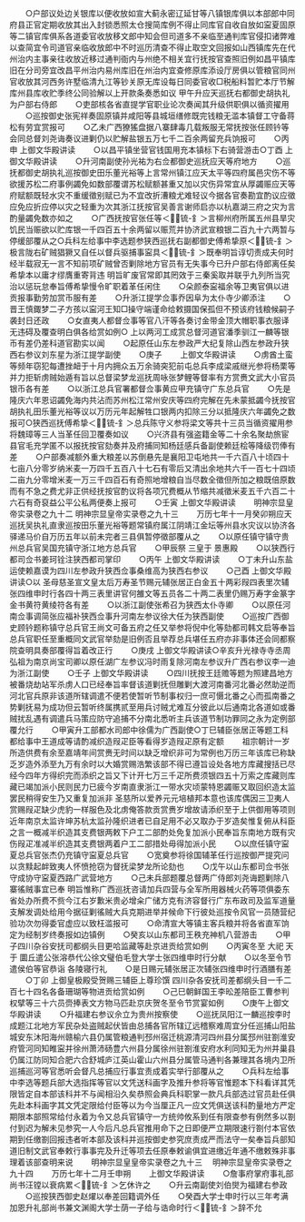 <!-- { "loadSidebar": true } -->
　　○户部议处边关银库以便收放如宣大蓟永密辽延甘等八镇银库俱以本部郎中同府县正官定期收放其出入封锁悉照太仓搜简库例不得止同库官自收自放如寍夏固原等二镇官库俱系各道委官收放移文郎中知会但司道多不亲临至通判库官侵扣诸弊难以查简宜令司道官亲临收放郎中不时巡历清查不得止取空文回报如山西镇库先在代州治内主事亲往收放近移过通判衙内与州绝不相关宜行抚按官查照旧例如昌平镇库旧在分司旁宜改昌平州治内易州库旧在州治内宜查修原库添设厅房俱以管粮官同州官收放其河西务许墅临清九江等钞关原无库设每日同委官收□税船料暂贮本厅节解库州县库收贮季终公同验解以上开款条奏悉如议  甲午升应天巡抚右都御史胡执礼为户部右侍郎
　　○吏部核各省直提学官职业论次奏闻其升级供职俱以循资擢用
　　○巡按御史张宪祥奏固原镇并咸阳等县城垣缮修既完钱粮无滥本镇督工守备蒋松有劳宜赏报可
　　○乙未广西獠猺盘据八寨肆毒几载叛服无常抚按张任顾钤等会同总督刘尧诲奏议进剿仍以贮解盐银五万七千二百余两留充兵饷报可
　　○丙申  上御文华殿讲读
　　○以昌平镇坐营官钱国用充本镇标下右骑营游击○丁酉  上御文华殿讲读
　　○升河南副使孙光祐为右佥都御史巡抚应天等府地方
　　○巡抚都御史胡执礼巡按御史田乐董光裕等上言常州镇江应天太平等四府属邑灾伤不等欲援苏松二府事例蠲免如数部覆谓苏松赋额甚重又加以灾伤异常宜从厚蠲赈应天等府赋额既轻水灾不重缓徵别赋已为不宜改折漕粮尤难轻议今据各官奏勘宜酌议应徵应免应折应停以灾之轻重为次其浙江抚按官吴善言谢师启亦以杭嘉湖三府之灾为言酌量蠲免数亦如之
　　○广西抚按官张任等＜锍-釒＞言柳州府所属五州县旱灾饥民当赈欲以贮库银一千四百五十余两留以赈荒并协济武宣粮银二百九十六两暂与停缓部覆从之○兵科左给事中李选题参狭西巡抚右副都御史傅希挚原＜锍-釒＞极言陇右矿贼猖獗又自任以督兵驱捕事寍具＜锍-釒＞既奉明旨谆切责成夫何时经半载寂无一言不知前项矿贼曾否剿除地方官员有无失事今已升户部右侍郎离任矣希挚本以庸才缪膺重寄背违  明旨旷废官常即其罔效于三秦奚取并联乎九列所当究治以惩玩怠奉旨傅希挚慢令旷职着革任闲住
　　○朵颜泰寍福余等卫夷官俱以进贡报事勤劳加赏币服有差
　　○升浙江提学佥事乔因阜为太仆寺少卿添注
　　○晋王慎鋷梦二子方孩以寍河王知□操守端谨命给敕摄国保孤但不预该府钱粮候嗣子袭封日还政
　　○女直夷人都督佥事等官八汗等各奏讨金带金顶大帽职事衣服译无违碍及覆查明白俱各给赏如例○  上以两河工成赏总督河道官潘季驯江一麟等银币有差仍差科道官勘实以闻
　　○起原任山东左参政严大纪复除山西左参政升狭西右参议刘东星为浙江提学副使
　　○庚子
　　上御文华殿讲读
　　○虏酋土蛮等频年窃犯每遭挫衄于十月内拥众五万余骑突犯前屯总兵李成梁戚继光参将杨栗等并力拒斩虏贼始遁有旨以总督梁梦龙巡抚周咏张梦鲤等督率有方赏赉文武大小官员银币各有差
　　○以浙江总兵官署都督佥事黄应甲充镇守广东总兵官
　　○先是隆庆六年恩诏蠲免海内共沾而苏州松江常州安庆等四府完解在先未蒙抵蠲今抚按官胡执礼田乐董光裕等议以万历元年起解牲口银两内扣除三分以抵隆庆六年蠲免之数报可○狭西巡抚傅希挚＜锍-釒＞总兵陈守义参将梁文等共十三员当循资擢用参将魏璋等三人当革任回卫覆奏如议
　　○兴济县有强盗籍金等二十余名聚劫旅宦县官毛充学匿不以报抚按官劾奏并及府捕同知杨廷感兵备副使赖廷桧等降级罚俸有差
　　○户部奏减额外重大粮差以苏倒悬先是襄阳卫屯地共一千六百八十顷四十七亩八分零岁纳米麦一万四千五百八十七石有零后又清出余地共六千一百七十四顷二亩九分零增米麦一万三千四百石有奇照地增粮自当尽数全徵但所加之粮既倍原数而有不急之费尤非正供经抚按官酌议将各项冗费概从节缩共减徵米麦五千六百二十六石有奇裒益公平公私两便奏上报可
　　○壬寅  上御文华殿讲读
　　明神宗显皇帝实录卷之九十二
明神宗显皇帝实录卷之九十三
　　万历七年十一月癸卯朔应天巡抚吴执礼直隶巡按田乐董光裕等题常镇府属江阴靖江金坛等州县水灾议以协济各驿递马价自万历五年以前未完者三县俱暂停徵部覆从之
　　○以原任镇守镇守贵州总兵官吴国充镇守浙江地方总兵官
　　○甲辰祭  三皇于  景惠殿
　　○以狭西行都司佥书姜珂铨注狭西都司掌印
　　○丙午  上御文华殿讲读
　　○丁未升山东盐运使赖嘉谟为四川左参政升狭西佥事桑维高为狭西右参议
　　○己酉  上御文华殿讲读○以  圣母慈圣宣文皇太后万寿圣节赐元辅张居正白金五十两彩叚四表里次辅张四维申时行各四十两三表里讲官何雒文等五员各二十两二表里仍赐万寿字金篆字金书黄符黄绫符各有差
　　○以浙江副使张希召为狭西太仆寺卿
　　○以原任河南佥事调简张应福补狭西佥事升河南左参议徐大任为狭西副使
　　○巡按广西御史顾钤题称镇守总兵官王尚文可备五府之任又举参将倪中化等劾都司韩文启等奉旨总兵官职任至重概同文武官举劾是旧例否且举荐总兵堪任五府亦非事体还会同都察院查明具奏部覆得旨着改正行
　　○庚戌  上御文华殿讲读○辛亥升光禄寺寺丞周弘祖为南京尚宝司卿以原任湖广左参议冯时雨复除河南左参议升广西右参议李一迪为浙江副使
　　○壬子  上御文华殿讲读
　　○四川抚按王廷赡等题为照建昌地方被番烧劫站军杀虏人口已经奉旨率督该道剿抚但雕剿大渡河南番河北番必然助逆而河北官兵原非该道所辖调遣不便若使暂听节制事权归一庶可慑北番之心而孤南番之势剿抚易为成功但云暂听终属携贰至用兵讨贼尤难互分彼此以后通南北各道如或番贼扰乱遇有调遣兵马策应防守追捕不分南北悉听主兵该道节制功罪同之永为定例部覆允行
　　○甲寅升工部都水司郎中徐儒为广西副使○丁巳辅臣张居正等题工科都给事中王道成等请酌减织造叚疋臣等看得岁造叚疋原有定额
　　祖宗朝计一岁所造供费有余至嘉靖年间赏赉无时间以缺乏增织非可为常例也万历三年该库已称缺乏岁造外添至九万有余时以大婚赏赐浩繁该部不得已遵旨设处各地方库藏搜括已尽经今四年方得织完而添织之旨又下计开七万三千疋所费须银四五十万索之库藏则库藏已竭加派小民则民力已疲今岁南直隶浙江一带水灾顷蒙特恩蠲赈又取回织造太监罢民稍得安生乃又重复加派非  圣慈所以爱养元元培植邦本意也该库偶因三卫夷人赏赐叚疋缺少虎豹一样服色及北虏俺答款贡赏赉岁增故请添织至于上供御用等项则近年南京太监许坤苏杭太监孙隆织进者已自足用不必又取办于岁造矣惟复俯从科臣之言一概减半织造其支费银两敕下户工二部酌处免复加派小民奉旨东南地方既有灾伤叚疋准减半织造其支费银两着户工二部措处毋得加派小民
　　○以庶任镇守寍夏总兵官张杰仍充镇守寍夏总兵官
　　○宽奠参将徐国辅革任行巡按御严提究问以贪黩起衅致夷人怀愤抢窃为督抚梁梦龙所论劾也
　　○戊午以山东都司佥书张守成协守寍夏西路广武营地方
　　○己未兵部题覆总督两广侍郎刘尧诲题剿除八寨徭贼事宜已奉  明旨惟称广西巡抚咨请加兵四营与全军所用器械火药等项俱委东省处办所费不赀今江右岁歉米贵必增籴广储方克有济容督行广东布政司及监军道量支解发调处给用今据征剿徭贼大兵克期进举并候命下行彼处巡按令风官一员随营纪验功次勿得委官虚应以致枉滥报可
　　○命清宣大等镇主客兵粮并将各省直军饷定为经制岁终奏报如边镇例
　　○癸亥以山东都司王秩充神机八营游击
　　○甲子四川杂谷安抚司都纲头目更哈监藏等赴京进贡给赏如例
　　○丙寅冬至  大祀  天于  圜丘遣公张溶恭代公徐文璧伯毛登大学士张四维申时行分献
　　○以冬至令节遣侯伯等官恭诣  各陵寝行礼
　　○是日赐元辅张居正次辅张四维申时行酒膳有差
　　○丁卯  上御皇极殿受贺赐三辅臣上尊珍馔  四川杂各安抚司差都纲头目一千二百七十四名各备珊瑚等物进贡给赏如例
　　○己巳朝鲜国王李昖差陪臣工曹参判权擘等三十六员赍捧表文方物马匹赴京庆贺冬至令节赏宴如例
　　○庚午上御文华殿讲读
　　○升福建右参议佘立为贵州按察使
　　○巡抚凤阳江一麟巡按李时成题江北地方军民杂处盗贼起伏皆由总捕各官所辖辽远稽察难周宜分任巡捕山阳盐城安东沐阳海州赣榆六县仍属管粮通判邳州宿迁桃源清河四州县分属邳州驻劄淮安府管河同知睢寍并徐州萧沛砀豊六州县分属徐州驻劄淮安府水利同知无为州并巢县仍属江防同知合肥六合舒城庐江英山霍山六州县分属管马通判各兼理其各境内卫所巡捕巡河等官悉听会督凡总捕应行事宜责成着实举行部覆从之
　　○兵科左给事中李选等题兵部大选指挥等官以文凭送科画字及推升参将等官惟题本下科看详其凭限皆定自本部该科并不与闻相沿久矣恭照会典兵科职掌一款凡兵部选过官员赴任俱先赴本科画字其文凭定限给付臣等以为今当厘正凡一应文凭俱送该科酌量地方严定期限本部照常给付永着为令又总兵官镇守一方统帅攸系到任有限查参有例然多以劄付到迟为解未见参究一人今后凡总兵官推用命下之日即便严立期限速行劄付本官依期到任缴劄回报违者听本部及该科并巡按御史参究庶责成严而法守一矣奉旨兵部知道旧制文武官奉敕行事事完及升迁等项去任原奉敕谕俱宜进缴近年通不缴敕殊非事理着该部查明来说
　　明神宗显皇皇帝实录卷之九十三
　明神宗显皇帝实录卷之九十四
　　万历七年十二月壬申朔
　　上御文华殿讲读
　　○詹事府掌府事礼部尚书汪镗以衰病累＜锍-釒＞乞休许之
　　○升云南副使刘伯爕为福建右参政
　　○巡按狭西御史赵燿以奉差回籍调外任
　　○癸酉大学士申时行以三年考满加恩升礼部尚书兼文渊阁大学士荫一子给与诰命时行＜锍-釒＞辞不允
